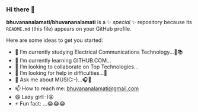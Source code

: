 ### Hi there 👋


**bhuvananalamati/bhuvananalamati** is a ✨ _special_ ✨ repository because its `README.md` (this file) appears on your GitHub profile.

Here are some ideas to get you started:

- 🔭 I’m currently studying Electrical Communications Technology...📖📚
- 🌱 I’m currently learning GITHUB.COM...
- 👯 I’m looking to collaborate on Top Technologies...
- 🤔 I’m looking for help in difficulties...🙂
- 💬 Ask me about MUSIC:-)...🎧🎵
- 📫 How to reach me: bhuvananalamati@gmail.com
- 😄 Lazy girl:-)😜
- ⚡ Fun fact: ...😂😂😂

